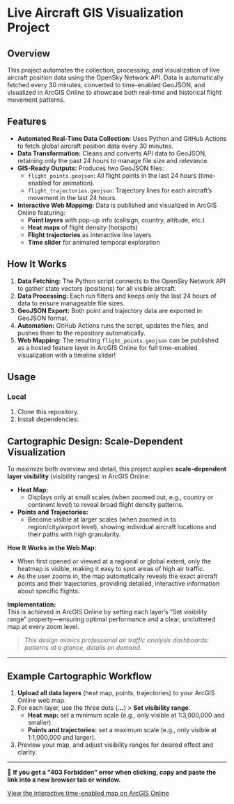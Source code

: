 # Live Aircraft GIS Visualization Project

## Overview

This project automates the collection, processing, and visualization of live aircraft position data using the OpenSky Network API. Data is automatically fetched every 30 minutes, converted to time-enabled GeoJSON, and visualized in ArcGIS Online to showcase both real-time and historical flight movement patterns.

## Features

- **Automated Real-Time Data Collection:** Uses Python and GitHub Actions to fetch global aircraft position data every 30 minutes.
- **Data Transformation:** Cleans and converts API data to GeoJSON, retaining only the past 24 hours to manage file size and relevance.
- **GIS-Ready Outputs:** Produces two GeoJSON files:
  - `flight_points.geojson`: All flight points in the last 24 hours (time-enabled for animation).
  - `flight_trajectories.geojson`: Trajectory lines for each aircraft’s movement in the last 24 hours.
- **Interactive Web Mapping:** Data is published and visualized in ArcGIS Online featuring:
  - **Point layers** with pop-up info (callsign, country, altitude, etc.)
  - **Heat maps** of flight density (hotspots)
  - **Flight trajectories** as interactive line layers
  - **Time slider** for animated temporal exploration

## How It Works

1. **Data Fetching:** The Python script connects to the OpenSky Network API to gather state vectors (positions) for all visible aircraft.
2. **Data Processing:** Each run filters and keeps only the last 24 hours of data to ensure manageable file sizes.
3. **GeoJSON Export:** Both point and trajectory data are exported in GeoJSON format.
4. **Automation:** GitHub Actions runs the script, updates the files, and pushes them to the repository automatically.
5. **Web Mapping:** The resulting `flight_points.geojson` can be published as a hosted feature layer in ArcGIS Online for full time-enabled visualization with a timeline slider!

## Usage

### Local

1. Clone this repository.
2. Install dependencies:


## Cartographic Design: Scale-Dependent Visualization

To maximize both overview and detail, this project applies **scale-dependent layer visibility** (visibility ranges) in ArcGIS Online:

- **Heat Map:**  
  - Displays only at small scales (when zoomed out, e.g., country or continent level) to reveal broad flight density patterns.
- **Points and Trajectories:**  
  - Become visible at larger scales (when zoomed in to region/city/airport level), showing individual aircraft locations and their paths with high granularity.

**How It Works in the Web Map:**
- When first opened or viewed at a regional or global extent, only the heatmap is visible, making it easy to spot areas of high air traffic.
- As the user zooms in, the map automatically reveals the exact aircraft points and their trajectories, providing detailed, interactive information about specific flights.

**Implementation:**  
This is achieved in ArcGIS Online by setting each layer’s “Set visibility range” property—ensuring optimal performance and a clear, uncluttered map at every zoom level.

> _This design mimics professional air traffic analysis dashboards: patterns at a glance, details on demand._

---

## Example Cartographic Workflow

1. **Upload all data layers** (heat map, points, trajectories) to your ArcGIS Online web map.
2. For each layer, use the three dots (**...**) > **Set visibility range**.
   - **Heat map:** set a minimum scale (e.g., only visible at 1:3,000,000 and smaller).
   - **Points and trajectories:** set a maximum scale (e.g., only visible at 1:1,000,000 and larger).
3. Preview your map, and adjust visibility ranges for desired effect and clarity.

---

🛑 **If you get a "403 Forbidden" error when clicking, copy and paste the link into a new browser tab or window.**


[View the interactive time-enabled map on ArcGIS Online](https://simonfraseru.maps.arcgis.com/apps/mapviewer/index.html?webmap=684cb8e26a814139ad05975ef523cbf2)
